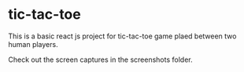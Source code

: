 # tic-tac-toe
This is a basic react js project for tic-tac-toe game plaed between two human players.

Check out the screen captures in the screenshots folder.
